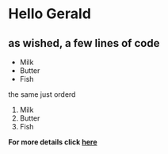 # Hello Gerald
## as wished, a few lines of code

* Milk
* Butter
* Fish

the same just orderd

1. Milk
2. Butter
3. Fish

__For more details click [here](details.md)__
